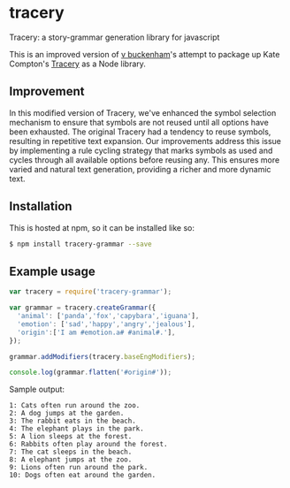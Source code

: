 # tracery
Tracery: a story-grammar generation library for javascript

This is an improved version of [v buckenham](https://github.com/v21/tracery)'s attempt to package up Kate Compton's [Tracery](https://github.com/galaxykate/tracery/) as a Node library.

## Improvement

In this modified version of Tracery, we've enhanced the symbol selection mechanism to ensure that symbols are not reused until all options have been exhausted. The original Tracery had a tendency to reuse symbols, resulting in repetitive text expansion. Our improvements address this issue by implementing a rule cycling strategy that marks symbols as used and cycles through all available options before reusing any. This ensures more varied and natural text generation, providing a richer and more dynamic text.

## Installation

This is hosted at npm, so it can be installed like so:

```bash
$ npm install tracery-grammar --save
```

## Example usage

```javascript
var tracery = require('tracery-grammar');

var grammar = tracery.createGrammar({
  'animal': ['panda','fox','capybara','iguana'],
  'emotion': ['sad','happy','angry','jealous'],
  'origin':['I am #emotion.a# #animal#.'],
});

grammar.addModifiers(tracery.baseEngModifiers); 

console.log(grammar.flatten('#origin#'));
```

Sample output:

```plaintext
1: Cats often run around the zoo.
2: A dog jumps at the garden.
3: The rabbit eats in the beach.
4: The elephant plays in the park.
5: A lion sleeps at the forest.
6: Rabbits often play around the forest.
7: The cat sleeps in the beach.
8: A elephant jumps at the zoo.
9: Lions often run around the park.
10: Dogs often eat around the garden.
```
